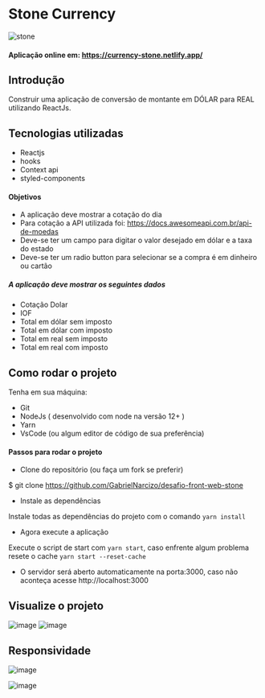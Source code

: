 # Stone Currency

![stone](https://user-images.githubusercontent.com/75431544/123343810-e443f880-d528-11eb-8ff3-7653c248dbdb.png)

#### Aplicação online em: https://currency-stone.netlify.app/

## Introdução

Construir uma aplicação de conversão de montante em DÓLAR para REAL utilizando ReactJs.

## Tecnologias utilizadas
- Reactjs
- hooks
- Context api
- styled-components

#### Objetivos

- A aplicação deve mostrar a cotação do dia
- Para cotação a API utilizada foi: https://docs.awesomeapi.com.br/api-de-moedas
- Deve-se ter um campo para digitar o valor desejado em dólar e a taxa do estado
- Deve-se ter um radio button para selecionar se a compra é em dinheiro ou cartão
  
##### A aplicação deve mostrar os seguintes dados

- Cotação Dolar
- IOF
- Total em dólar sem imposto
- Total em dólar com imposto
- Total em real sem imposto
- Total em real com imposto

## Como rodar o projeto

Tenha em sua máquina:

- Git
- NodeJs ( desenvolvido com node na versão 12+ )
- Yarn
- VsCode (ou algum editor de código de sua preferência)

#### Passos para rodar o projeto

- ️Clone do repositório (ou faça um fork se preferir)

 $ git clone https://github.com/GabrielNarcizo/desafio-front-web-stone

- Instale as dependências

Instale todas as dependências do projeto com o comando `yarn install`

- Agora execute a aplicação

Execute o script de start com `yarn start`, caso enfrente algum problema resete o cache `yarn start --reset-cache`

- O servidor será aberto automaticamente na porta:3000, caso não aconteça acesse http://localhost:3000

## Visualize o projeto

![image](https://user-images.githubusercontent.com/75431544/123344056-70562000-d529-11eb-95a2-5cd39d6fd4dc.png) ![image](https://user-images.githubusercontent.com/75431544/123352065-eca23080-d534-11eb-9826-e75e37822fdc.png)

## Responsividade

![image](https://user-images.githubusercontent.com/75431544/123354954-0e9eb180-d53b-11eb-8797-b67ac4fc73b3.png) 

![image](https://user-images.githubusercontent.com/75431544/123355057-3e4db980-d53b-11eb-89b1-14d41d2ec532.png)

